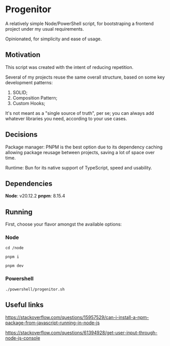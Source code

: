 # Progenitor

A relatively simple Node/PowerShell script, for bootstraping a frontend project under my usual requirements.

Opinionated, for simplicity and ease of usage.

## Motivation

This script was created with the intent of reducing repetition.

Several of my projects reuse the same overall structure, based on some key development patterns:

1) SOLID;
2) Composition Pattern;
3) Custom Hooks;

It's not meant as a "single source of truth", per se; you can always add whatever libraries you need, according to your use cases.

## Decisions

Package manager: PNPM is the best option due to its dependency caching allowing package reusage between projects, saving a lot of space over time.

Runtime: Bun for its native support of TypeScript, speed and usability.

## Dependencies

**Node**: v20.12.2
**pnpm**: 8.15.4

## Running

First, choose your flavor amongst the available options:

### Node

`cd /node`

`pnpm i`

`pnpm dev`

### Powershell

`./powershell/progenitor.sh`

## Useful links

https://stackoverflow.com/questions/15957529/can-i-install-a-npm-package-from-javascript-running-in-node-js

https://stackoverflow.com/questions/61394928/get-user-input-through-node-js-console